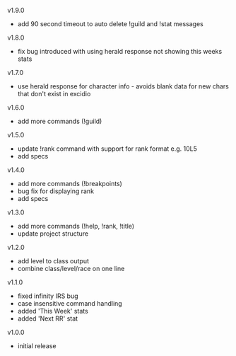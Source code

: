 v1.9.0
- add 90 second timeout to auto delete !guild and !stat messages

v1.8.0
- fix bug introduced with using herald response not showing this weeks stats

v1.7.0
- use herald response for character info - avoids blank data for new chars that don't exist in excidio

v1.6.0
- add more commands (!guild)

v1.5.0
- update !rank command with support for rank format e.g. 10L5
- add specs

v1.4.0
- add more commands (!breakpoints)
- bug fix for displaying rank
- add specs

v1.3.0
- add more commands (!help, !rank, !title)
- update project structure

v1.2.0
- add level to class output
- combine class/level/race on one line

v1.1.0
- fixed infinity IRS bug
- case insensitive command handling
- added 'This Week' stats
- added 'Next RR' stat

v1.0.0
- initial release
